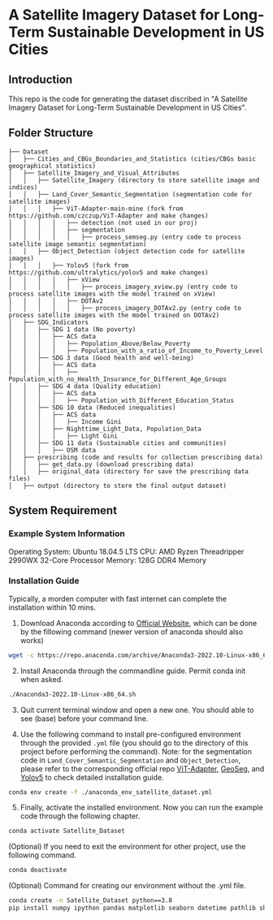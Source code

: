 # A Satellite Imagery Dataset for Long-Term Sustainable Development in US Cities

## Introduction

This repo is the code for generating the dataset discribed in "A Satellite Imagery Dataset for Long-Term Sustainable Development in US Cities".

## Folder Structure
```none
├── Dataset
│   ├── Cities_and_CBGs_Boundaries_and_Statistics (cities/CBGs basic geographical statistics)
│   ├── Satellite_Imagery_and_Visual_Attributes
│   │   ├── Satellite_Imagery (directory to store satellite image and indices)
│   │   ├── Land_Cover_Semantic_Segmentation (segmentation code for satellite images)
│   │   │   ├── ViT-Adapter-main-mine (fork from https://github.com/czczup/ViT-Adapter and make changes)
│   │   │   │   ├── detection (not used in our proj)
│   │   │   │   ├── segmentation
│   │   │   │   │   ├── process_semseg.py (entry code to process satellite image semantic segmentation)
│   │   ├── Object_Detection (object detection code for satellite images)
│   │   │   ├── Yolov5 (fork from https://github.com/ultralytics/yolov5 and make changes)
│   │   │   │   ├── xView
│   │   │   │   │   ├── process_imagery_xview.py (entry code to process satellite images with the model trained on xView)
│   │   │   │   ├── DOTAv2
│   │   │   │   │   ├── process_imagery_DOTAv2.py (entry code to process satellite images with the model trained on DOTAv2)
│   ├── SDG_Indicators
│   │   ├── SDG 1 data (No poverty)
│   │   │   ├── ACS data
│   │   │   │   ├── Population_Above/Below_Poverty
│   │   │   │   ├── Population_with_a_ratio_of_Income_to_Poverty_Level
│   │   ├── SDG 3 data (Good health and well-being)
│   │   │   ├── ACS data
│   │   │   │   ├── Population_with_no_Health_Insurance_for_Different_Age_Groups
│   │   ├── SDG 4 data (Quality education)
│   │   │   ├── ACS data
│   │   │   │   ├── Population_with_Different_Education_Status
│   │   ├── SDG 10 data (Reduced inequalities)
│   │   │   ├── ACS data
│   │   │   │   ├── Income Gini
│   │   │   ├── Nighttime_Light_Data, Population_Data
│   │   │   │   ├── Light Gini
│   │   ├── SDG 11 data (Sustainable cities and communities)
│   │   │   ├── OSM data
│   ├── prescribing (code and results for collection prescribing data)
│   │   ├── get_data.py (download prescribing data)
│   │   ├── original_data (directory for save the prescribing data files)
│   ├── output (directory to store the final output dataset)
```

## System Requirement

### Example System Information
Operating System: Ubuntu 18.04.5 LTS
CPU: AMD Ryzen Threadripper 2990WX 32-Core Processor
Memory: 128G DDR4 Memory

### Installation Guide
Typically, a morden computer with fast internet can complete the installation within 10 mins.

1. Download Anaconda according to [Official Website](https://www.anaconda.com/products/distribution), which can be done by the fillowing command (newer version of anaconda should also works)
``` bash
wget -c https://repo.anaconda.com/archive/Anaconda3-2022.10-Linux-x86_64.sh
```
2. Install Anaconda through the commandline guide. Permit conda init when asked.
``` bash
./Anaconda3-2022.10-Linux-x86_64.sh
```
3. Quit current terminal window and open a new one. You should able to see (base) before your command line. 

4. Use the following command to install pre-configured environment through the provided `.yml` file (you should go to the directory of this project before performing the command). Note: for the segmentation code in `Land_Cover_Semantic_Segmentation` and `Object_Detection`, please refer to the corresponding official repo [ViT-Adapter](https://github.com/czczup/ViT-Adapter), [GeoSeg](https://github.com/WangLibo1995/GeoSeg), and [Yolov5](https://github.com/ultralytics/yolov5) to check detailed installation guide.
``` bash
conda env create -f ./anaconda_env_satellite_dataset.yml
```

5. Finally, activate the installed environment. Now you can run the example code through the following chapter.
``` bash
conda activate Satellite_Dataset
```

(Optional) If you need to exit the environment for other project, use the following command.

``` bash
conda deactivate 
```

(Optional) Command for creating our environment without the .yml file.

``` bash
conda create -n Satellite_Dataset python==3.8
pip install numpy ipython pandas matplotlib seaborn datetime pathlib shapely geopandas pyrosm h5netcdf haversine requests urllib3 tqdm scipy scikit-learn
```
